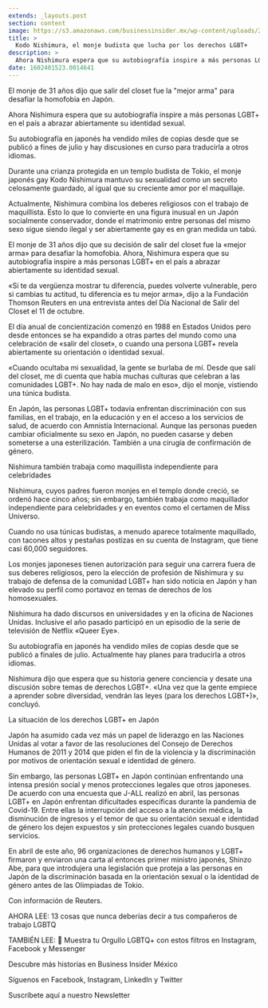 ```yaml
--- 
extends: _layouts.post 
section: content 
image: https://s3.amazonaws.com/businessinsider.mx/wp-content/uploads/2020/10/10173558/Kodo-Nishimura.jpg 
title: > 
  Kodo Nishimura, el monje budista que lucha por los derechos LGBT+ 
description: > 
  Ahora Nishimura espera que su autobiografía inspire a más personas LGBT+ en el país a abrazar abiertamente su identidad sexual.Ahora, Nishimura espera que su autobiografía inspire a más personas LGBT+ en el país a abrazar abiertamente su identidad sexual.En Japón, las personas LGBT+ todavía enfrentan discriminación con sus familias, en el trabajo, en la educación y en el acceso a los servicios de salud, de acuerdo con Amnistía Internacional.Nishimura ha dado discursos en universidades y en la oficina de Naciones Unidas.Nishimura dijo que espera que su historia genere conciencia y desate una discusión sobre temas de derechos LGBT+. 
date: 1602401523.0014641 
--- 
```

El monje de 31 años dijo que salir del closet fue la "mejor arma" para desafiar la homofobia en Japón.

Ahora Nishimura espera que su autobiografía inspire a más personas LGBT+ en el país a abrazar abiertamente su identidad sexual.

Su autobiografía en japonés ha vendido miles de copias desde que se publicó a fines de julio y hay discusiones en curso para traducirla a otros idiomas.

Durante una crianza protegida en un templo budista de Tokio, el monje japonés gay Kodo Nishimura mantuvo su sexualidad como un secreto celosamente guardado, al igual que su creciente amor por el maquillaje.

Actualmente, Nishimura combina los deberes religiosos con el trabajo de maquillista. Esto lo que lo convierte en una figura inusual en un Japón socialmente conservador, donde el matrimonio entre personas del mismo sexo sigue siendo ilegal y ser abiertamente gay es en gran medida un tabú.

El monje de 31 años dijo que su decisión de salir del closet fue la «mejor arma» para desafiar la homofobia. Ahora, Nishimura espera que su autobiografía inspire a más personas LGBT+ en el país a abrazar abiertamente su identidad sexual.

«Si te da vergüenza mostrar tu diferencia, puedes volverte vulnerable, pero si cambias tu actitud, tu diferencia es tu mejor arma», dijo a la Fundación Thomson Reuters en una entrevista antes del Día Nacional de Salir del Closet el 11 de octubre.

El día anual de concientización comenzó en 1988 en Estados Unidos pero desde entonces se ha expandido a otras partes del mundo como una celebración de «salir del closet», o cuando una persona LGBT+ revela abiertamente su orientación o identidad sexual.

«Cuando ocultaba mi sexualidad, la gente se burlaba de mí. Desde que salí del closet, me di cuenta que había muchas culturas que celebran a las comunidades LGBT+. No hay nada de malo en eso», dijo el monje, vistiendo una túnica budista.

En Japón, las personas LGBT+ todavía enfrentan discriminación con sus familias, en el trabajo, en la educación y en el acceso a los servicios de salud, de acuerdo con Amnistía Internacional. Aunque las personas pueden cambiar oficialmente su sexo en Japón, no pueden casarse y deben someterse a una esterilización. También a una cirugía de confirmación de género.

Nishimura también trabaja como maquillista independiente para celebridades

Nishimura, cuyos padres fueron monjes en el templo donde creció, se ordenó hace cinco años; sin embargo, también trabaja como maquillador independiente para celebridades y en eventos como el certamen de Miss Universo.

Cuando no usa túnicas budistas, a menudo aparece totalmente maquillado, con tacones altos y pestañas postizas en su cuenta de Instagram, que tiene casi 60,000 seguidores.

Los monjes japoneses tienen autorización para seguir una carrera fuera de sus deberes religiosos, pero la elección de profesión de Nishimura y su trabajo de defensa de la comunidad LGBT+ han sido noticia en Japón y han elevado su perfil como portavoz en temas de derechos de los homosexuales.

Nishimura ha dado discursos en universidades y en la oficina de Naciones Unidas. Inclusive el año pasado participó en un episodio de la serie de televisión de Netflix «Queer Eye».

Su autobiografía en japonés ha vendido miles de copias desde que se publicó a finales de julio. Actualmente hay planes para traducirla a otros idiomas.

Nishimura dijo que espera que su historia genere conciencia y desate una discusión sobre temas de derechos LGBT+. «Una vez que la gente empiece a aprender sobre diversidad, vendrán las leyes (para los derechos LGBT+)», concluyó.

La situación de los derechos LGBT+ en Japón

Japón ha asumido cada vez más un papel de liderazgo en las Naciones Unidas al votar a favor de las resoluciones del Consejo de Derechos Humanos de 2011 y 2014 que piden el fin de la violencia y la discriminación por motivos de orientación sexual e identidad de género.

Sin embargo, las personas LGBT+ en Japón continúan enfrentando una intensa presión social y menos protecciones legales que otros japoneses. De acuerdo con una encuesta que J-ALL realizó en abril, las personas LGBT+ en Japón enfrentan dificultades específicas durante la pandemia de Covid-19. Entre ellas la interrupción del acceso a la atención médica, la disminución de ingresos y el temor de que su orientación sexual e identidad de género los dejen expuestos y sin protecciones legales cuando busquen servicios.

En abril de este año, 96 organizaciones de derechos humanos y LGBT+ firmaron y enviaron una carta al entonces primer ministro japonés, Shinzo Abe, para que introdujera una legislación que proteja a las personas en Japón de la discriminación basada en la orientación sexual o la identidad de género antes de las Olimpiadas de Tokio.

Con información de Reuters.

AHORA LEE: 13 cosas que nunca deberías decir a tus compañeros de trabajo LGBTQ

TAMBIÉN LEE: 🌈 Muestra tu Orgullo LGBTQ+ con estos filtros en Instagram, Facebook y Messenger

Descubre más historias en Business Insider México

Síguenos en Facebook, Instagram, LinkedIn y Twitter

Suscríbete aquí a nuestro Newsletter